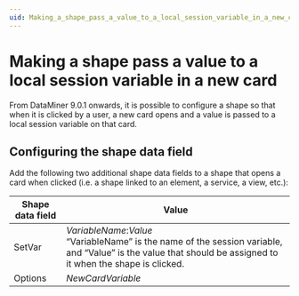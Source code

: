 ```yaml
---
uid: Making_a_shape_pass_a_value_to_a_local_session_variable_in_a_new_card
---
```


# Making a shape pass a value to a local session variable in a new card

From DataMiner 9.0.1 onwards, it is possible to configure a shape so that when it is clicked by a user, a new card opens and a value is passed to a local session variable on that card.

## Configuring the shape data field

Add the following two additional shape data fields to a shape that opens a card when clicked (i.e. a shape linked to an element, a service, a view, etc.):

| Shape data field | Value                                                                                                                                                                                                                          |
|------------------|--------------------------------------------------------------------------------------------------------------------------------------------------------------------------------------------------------------------------------|
| SetVar           | *VariableName*:*Value*<br> “VariableName” is the name of the session variable, and “Value” is the value that should be assigned to it when the shape is clicked. |
| Options          | *NewCardVariable*                                                                                                                                                                                   |
